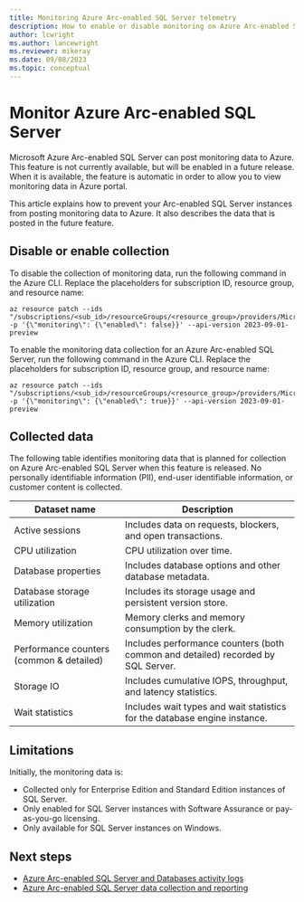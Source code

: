 ```yaml
---
title: Monitoring Azure Arc-enabled SQL Server telemetry
description: How to enable or disable monitoring on Azure Arc-enabled SQL Servers
author: lcwright
ms.author: lancewright
ms.reviewer: mikeray
ms.date: 09/08/2023
ms.topic: conceptual
---
```


# Monitor Azure Arc-enabled SQL Server

Microsoft Azure Arc-enabled SQL Server can post monitoring data to Azure. This feature is not currently available, but will be enabled in a future release. When it is available, the feature is automatic in order to allow you to view monitoring data in Azure portal.

This article explains how to prevent your Arc-enabled SQL Server instances from posting monitoring data to Azure. It also describes the data that is posted in the future feature.

## Disable or enable collection

To disable the collection of monitoring data, run the following command in the Azure CLI. Replace the placeholders for subscription ID, resource group, and resource name:

```azurecli
az resource patch --ids "/subscriptions/<sub_id>/resourceGroups/<resource_group>/providers/Microsoft.AzureArcData/SqlServerInstances/<resource_name>" -p '{\"monitoring\": {\"enabled\": false}}' --api-version 2023-09-01-preview
```

To enable the monitoring data collection for an Azure Arc-enabled SQL Server, run the following command in the Azure CLI. Replace the placeholders for subscription ID, resource group, and resource name:

```azurecli
az resource patch --ids "/subscriptions/<sub_id>/resourceGroups/<resource_group>/providers/Microsoft.AzureArcData/SqlServerInstances/<resource_name>" -p '{\"monitoring\": {\"enabled\": true}}' --api-version 2023-09-01-preview
```

## Collected data

The following table identifies monitoring data that is planned for collection on Azure Arc-enabled SQL Server when this feature is released.  No personally identifiable information (PII), end-user identifiable information, or customer content is collected.
  
|Dataset name|Description|
|----|----|
|Active sessions|Includes data on requests, blockers, and open transactions.|
|CPU utilization|CPU utilization over time.|
|Database properties|Includes database options and other database metadata.|
|Database storage utilization|Includes its storage usage and persistent version store.|
|Memory utilization|Memory clerks and memory consumption by the clerk.|
|Performance counters (common & detailed)|Includes performance counters (both common and detailed) recorded by SQL Server.|
|Storage IO|Includes cumulative IOPS, throughput, and latency statistics.|
|Wait statistics|Includes wait types and wait statistics for the database engine instance.|

## Limitations
  
Initially, the monitoring data is:

- Collected only for Enterprise Edition and Standard Edition instances of SQL Server.
- Only enabled for SQL Server instances with Software Assurance or pay-as-you-go licensing.  
- Only available for  SQL Server instances on Windows.  

## Next steps
  
- [Azure Arc-enabled SQL Server and Databases activity logs](activity-logs.md)
- [Azure Arc-enabled SQL Server data collection and reporting](data-collection.md)